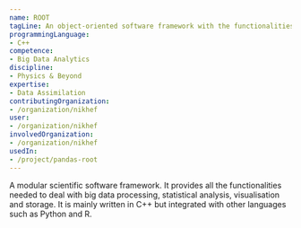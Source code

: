 ```yaml
---
name: ROOT
tagLine: An object-oriented software framework with the functionalities needed to deal with big data processing, statistical analysis, visualisation and storage.
programmingLanguage:
- C++
competence:
- Big Data Analytics
discipline:
- Physics & Beyond
expertise:
- Data Assimilation
contributingOrganization:
- /organization/nikhef
user:
- /organization/nikhef
involvedOrganization:
- /organization/nikhef
usedIn:
- /project/pandas-root
---
```

A modular scientific software framework. It provides all the functionalities needed to deal with big data processing, statistical analysis, visualisation and storage. It is mainly written in C++ but integrated with other languages such as Python and R.

